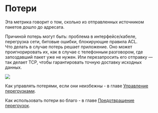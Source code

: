 # Потери

Эта метрика говорит о том, сколько из отправленных источником пакетов дошло до адресата.

Причиной потерь могут быть: проблема в интерфейсе/кабеле, перегрузка сети, битовые ошибки, блокирующие правила ACL.  
Что делать в случае потерь решает приложение. Оно может проигнорировать их, как в случае с телефонным разговором, где запоздавший пакет уже не нужен. Или перезапросить его отправку — так делает TCP, чтобы гарантировать точную доставку исходных данных.

![](../../.gitbook/assets/image-58.png)

Как управлять потерями, если они неизбежны - в главе [Управление перегрузками](https://github.com/gunzrun/SDSM/tree/a654c07e984b9fcd41ba764760f876f69326e61b/15.-qos/7.-upravlenie-peregruzkami-congestion-management).

Как использовать потери во благо - в главе [Предотвращение перегрузок](https://github.com/gunzrun/SDSM/tree/a654c07e984b9fcd41ba764760f876f69326e61b/15.-qos/6.-predotvrashenie-peregruzok-congestion-avoidance).

